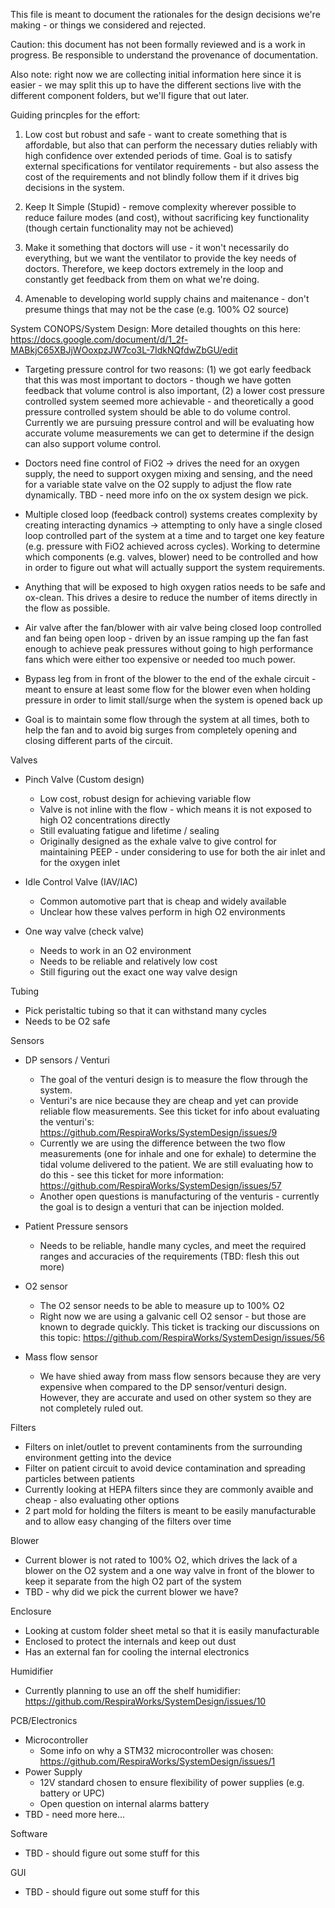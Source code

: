 This file is meant to document the rationales for the design decisions we're making - or things we considered and rejected.

Caution: this document has not been formally reviewed and is a work in progress. Be responsible to 
understand the provenance of documentation.

Also note: right now we are collecting initial information here since it is easier - we may split 
this up to have the different sections live with the different component folders, but we'll figure that out later.

Guiding princples for the effort:
1. Low cost but robust and safe - want to create something that is affordable, but also that can perform the necessary
duties reliably with high confidence over extended periods of time. Goal is to satisfy external specifications for ventilator requirements - but also assess the cost of the requirements and not blindly follow them if it drives big decisions in the system.

2. Keep It Simple (Stupid) - remove complexity wherever possible to reduce failure modes (and cost), without sacrificing key functionality
(though certain functionality may not be achieved)

3. Make it something that doctors will use - it won't necessarily do everything, but we want the ventilator to provide the key needs of doctors. Therefore, we keep doctors extremely in the loop and constantly get feedback from them on what we're doing.

4. Amenable to developing world supply chains and maitenance - don't presume things that may not be the case (e.g. 100% O2 source)

System CONOPS/System Design:
More detailed thoughts on this here: https://docs.google.com/document/d/1_2f-MABkjC65XBJjWOoxpzJW7co3L-7IdkNQfdwZbGU/edit

* Targeting pressure control for two reasons: (1) we got early feedback that this was most important to doctors - though we have gotten feedback that volume control is also important, (2) a lower cost pressure controlled system seemed more achievable - and theoretically a good pressure controlled system should be able to do volume control. Currently we are pursuing pressure control and will be evaluating how accurate volume measurements we can get to determine if the design can also support volume control.

* Doctors need fine control of FiO2 -> drives the need for an oxygen supply, the need to support oxygen mixing and sensing, and the need for a variable state valve on the O2 supply to adjust the flow rate dynamically. TBD - need more info on the ox system design we pick.

* Multiple closed loop (feedback control) systems creates complexity by creating interacting dynamics -> attempting to only have a single closed loop controlled part of the system at a time and to target one key feature (e.g. pressure with FiO2 achieved across cycles). Working to determine which components (e.g. valves, blower) need to be controlled and how in order to figure out what will actually support the system requirements. 

* Anything that will be exposed to high oxygen ratios needs to be safe and ox-clean. This drives a desire to reduce the number of items directly in the flow as possible.

* Air valve after the fan/blower with air valve being closed loop controlled and fan being open loop - driven by an issue ramping up the fan fast enough to achieve peak pressures without going to high performance fans which were either too expensive or needed too much power.

* Bypass leg from in front of the blower to the end of the exhale circuit - meant to ensure at least some flow for the blower even when holding pressure in order to limit stall/surge when the system is opened back up

* Goal is to maintain some flow through the system at all times, both to help the fan and to avoid big surges from completely opening and closing different parts of the circuit.

Valves
* Pinch Valve (Custom design)
    * Low cost, robust design for achieving variable flow
    * Valve is not inline with the flow - which means it is not exposed to high O2 concentrations directly
    * Still evaluating fatigue and lifetime / sealing
    * Originally designed as the exhale valve to give control for maintaining PEEP - under considering to use for both the air inlet and for the oxygen inlet

* Idle Control Valve (IAV/IAC)
    * Common automotive part that is cheap and widely available
    * Unclear how these valves perform in high O2 environments
    
* One way valve (check valve)
    * Needs to work in an O2 environment
    * Needs to be reliable and relatively low cost
    * Still figuring out the exact one way valve design

Tubing
* Pick peristaltic tubing so that it can withstand many cycles
* Needs to be O2 safe

Sensors
* DP sensors / Venturi
    * The goal of the venturi design is to measure the flow through the system.
    * Venturi's are nice because they are cheap and yet can provide reliable flow measurements. See this ticket for info about evaluating the venturi's: https://github.com/RespiraWorks/SystemDesign/issues/9
    * Currently we are using the difference between the two flow measurements (one for inhale and one for exhale) to determine the tidal volume delivered to the patient. We are still evaluating how to do this - see this ticket for more information: https://github.com/RespiraWorks/SystemDesign/issues/57
    * Another open questions is manufacturing of the venturis - currently the goal is to design a venturi that can be injection molded.
    
* Patient Pressure sensors
    * Needs to be reliable, handle many cycles, and meet the required ranges and accuracies of the requirements (TBD: flesh this out more)
    
* O2 sensor
    * The O2 sensor needs to be able to measure up to 100% O2
    * Right now we are using a galvanic cell O2 sensor - but those are known to degrade quickly. This ticket is tracking our discussions on this topic: https://github.com/RespiraWorks/SystemDesign/issues/56

* Mass flow sensor
    * We have shied away from mass flow sensors because they are very expensive when compared to the DP sensor/venturi design. However, they are accurate and used on other system so they are not completely ruled out.

Filters
* Filters on inlet/outlet to prevent contaminents from the surrounding environment getting into the device
* Filter on patient circuit to avoid device contamination and spreading particles between patients
* Currently looking at HEPA filters since they are commonly avaible and cheap - also evaluating other options
* 2 part mold for holding the filters is meant to be easily manufacturable and to allow easy changing of the filters over time

Blower
* Current blower is not rated to 100% O2, which drives the lack of a blower on the O2 system and a one way valve in front of the blower to keep it separate from the high O2 part of the system
* TBD - why did we pick the current blower we have?

Enclosure
* Looking at custom folder sheet metal so that it is easily manufacturable
* Enclosed to protect the internals and keep out dust
* Has an external fan for cooling the internal electronics

Humidifier
* Currently planning to use an off the shelf humidifier: https://github.com/RespiraWorks/SystemDesign/issues/10

PCB/Electronics
* Microcontroller
    * Some info on why a STM32 microcontroller was chosen: https://github.com/RespiraWorks/SystemDesign/issues/1
* Power Supply
    * 12V standard chosen to ensure flexibility of power supplies (e.g. battery or UPC)
    * Open question on internal alarms battery
* TBD - need more here...

Software
* TBD - should figure out some stuff for this

GUI
* TBD - should figure out some stuff for this
